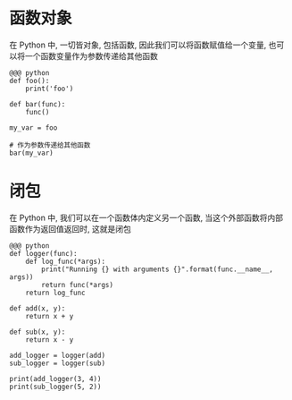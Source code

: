 <!SLIDE>
# 函数对象
在 Python 中, 一切皆对象, 包括函数, 因此我们可以将函数赋值给一个变量, 也可以将一个函数变量作为参数传递给其他函数

    @@@ python
    def foo():
        print('foo')

    def bar(func):
        func()

    my_var = foo

    # 作为参数传递给其他函数
    bar(my_var)

<!SLIDE>
# 闭包

在 Python 中, 我们可以在一个函数体内定义另一个函数, 当这个外部函数将内部函数作为返回值返回时, 这就是闭包

    @@@ python
    def logger(func):
        def log_func(*args):
            print("Running {} with arguments {}".format(func.__name__, args))
            return func(*args)
        return log_func

    def add(x, y):
        return x + y

    def sub(x, y):
        return x - y

    add_logger = logger(add)
    sub_logger = logger(sub)

    print(add_logger(3, 4))
    print(sub_logger(5, 2))
